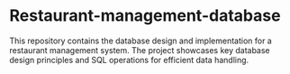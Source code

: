 # Restaurant-management-database
This repository contains the database design and implementation for a restaurant management system. The project showcases key database design principles and SQL operations for efficient data handling.
